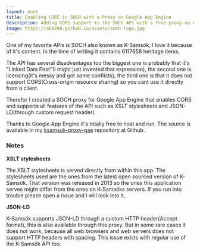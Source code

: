 ```yaml
---
layout: post
title: Enabling CORS in SOCH with a Proxy on Google App Engine
description: Adding CORS support to the SOCH API with a free proxy on Google App Engine
image: https://abbe98.github.io/assets/soch-logo.jpg
---
```

One of my favorite APIs is SOCH also known as K-Sams&ouml;k, I love it because of it's content. In the time of writing it contains 6117658 heritage items. 

The API has several disadvantages too the biggest one is probably that it's "Linked Data First"(I might just invented that expression), the second one is licensing(it's messy and got some conflicts), the third one is that it does not support CORS(Cross-origin resource sharing) so you cant use it directly from a client.

Therefor I created a SOCH proxy for Google App Engine that enables CORS and supports all features of the API such as XSLT stylesheets and JSON-LD(through custom request header).

Thanks to Google App Engine it's totally free to host and run. The source is available in my [ksamsok-proxy-gae](https://github.com/Abbe98/ksamsok-proxy-gae/) repository at Github.

### Notes
 
 **XSLT stylesheets**

The XSLT stylesheets is served directly from within this app. The stylesheets used are the ones from the latest open sourced version of K-Sams&ouml;k. That version was released in 2013 so the ones this application serves might differ from the ones on K-Sams&ouml;ks servers. If you run into trouble please open a issue and I will look into it.

**JSON-LD**

K-Sams&ouml;k supports JSON-LD through a custom HTTP header(Accept format), this is also available through this proxy. But in some rare cases it does not work, because all web browsers and web servers does not support HTTP headers with spacing. This issue exists with regular use of the K-Sams&ouml;k API too.